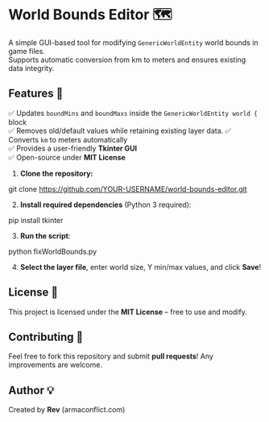 # World Bounds Editor 🗺️

A simple GUI-based tool for modifying `GenericWorldEntity` world bounds in game files.  
Supports automatic conversion from km to meters and ensures existing data integrity.

## Features 🚀
✅ Updates `boundMins` and `boundMaxs` inside the `GenericWorldEntity world {` block  
✅ Removes old/default values while retaining existing layer data. 
✅ Converts `km` to meters automatically  
✅ Provides a user-friendly **Tkinter GUI**  
✅ Open-source under **MIT License**  


1. **Clone the repository:**

git clone https://github.com/YOUR-USERNAME/world-bounds-editor.git

2. **Install required dependencies** (Python 3 required):

pip install tkinter

3. **Run the script**:

python fixWorldBounds.py

4. **Select the layer file**, enter world size, Y min/max values, and click **Save**!

## License 📜
This project is licensed under the **MIT License** – free to use and modify.

## Contributing 🤝
Feel free to fork this repository and submit **pull requests**! Any improvements are welcome.

## Author 💡
Created by **Rev** (armaconflict.com)
